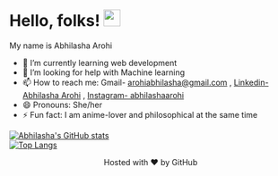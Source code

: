 # Hello, folks! <img src="https://raw.githubusercontent.com/MartinHeinz/MartinHeinz/master/wave.gif" width="30px">

My name is Abhilasha Arohi

- 🌱 I’m currently learning web development
- 🤔 I’m looking for help with Machine learning
- 📫 How to reach me: Gmail- arohiabhilasha@gmail.com , [Linkedin- Abhilasha Arohi](https://www.linkedin.com/in/abhilashaarohi/) , [Instagram- abhilashaarohi](https://www.instagram.com/abhilashaarohi/)
- 😄 Pronouns: She/her
- ⚡ Fun fact: I am anime-lover and philosophical at the same time

[![Abhilasha's GitHub stats](https://github-readme-stats.vercel.app/api?username=arohiabhilasha&show_icons=true&theme=gotham&&hide=issues)](https://github.com/arohiabhilasha/github-readme-stats)<br>
[![Top Langs](https://github-readme-stats.vercel.app/api/top-langs/?username=arohiabhilasha&layout=compact&langs_count=6&theme=gotham)](https://github.com/arohiabhilasha/github-readme-stats)
















<p align="center">Hosted with ❤ by GitHub</p>

